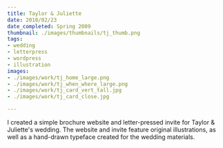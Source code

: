 ```yaml
---
title: Taylor & Juliette
date: 2010/02/23
date_completed: Spring 2009
thumbnail: ./images/thumbnails/tj_thumb.png
tags:
- wedding
- letterpress
- wordpress
- illustration
images:
- ./images/work/tj_home_large.png
- ./images/work/tj_when_where_large.png
- ./images/work/tj_card_vert_tall.jpg
- ./images/work/tj_card_close.jpg

---
```


I created a simple brochure website and letter-pressed invite for Taylor & Juliette's wedding. The website and invite feature original illustrations, as well as a hand-drawn typeface created for the wedding materials.
